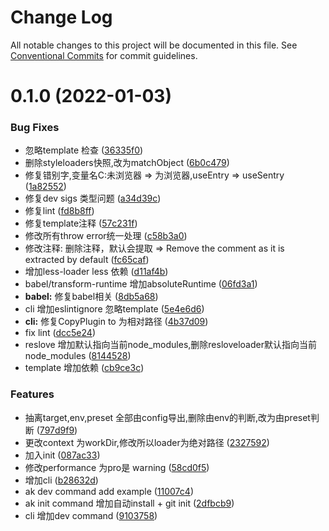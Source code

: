 # Change Log

All notable changes to this project will be documented in this file.
See [Conventional Commits](https://conventionalcommits.org) for commit guidelines.

# 0.1.0 (2022-01-03)


### Bug Fixes

* 忽略template 检查 ([36335f0](https://github.com/myNameIsDu/aktiv/commit/36335f0a4e006747689a32b9a18550d10de64f77))
* 删除styleloaders快照,改为matchObject ([6b0c479](https://github.com/myNameIsDu/aktiv/commit/6b0c4794fb4e073e35dfe9cdd750cbf6ca1810a5))
* 修复错别字,变量名C:未浏览器 => 为浏览器,useEntry => useSentry ([1a82552](https://github.com/myNameIsDu/aktiv/commit/1a82552de209e76cef50508db465942934470b13))
* 修复dev sigs 类型问题 ([a34d39c](https://github.com/myNameIsDu/aktiv/commit/a34d39cc37da4b3e973b283f7abacb3cf03ad263))
* 修复lint ([fd8b8ff](https://github.com/myNameIsDu/aktiv/commit/fd8b8ff0f248a4cddbf5a81ecd39fa59be0beafe))
* 修复template注释 ([57c231f](https://github.com/myNameIsDu/aktiv/commit/57c231fa3b048ff5e3739d1aac5ebd0f4f703ae7))
* 修改所有throw error统一处理 ([c58b3a0](https://github.com/myNameIsDu/aktiv/commit/c58b3a0526d8f0747d91d0910b8a41c1a9222aa4))
* 修改注释: 删除注释，默认会提取 => Remove the comment as it is extracted by default ([fc65caf](https://github.com/myNameIsDu/aktiv/commit/fc65caf58c6653c38d2e61e17893b4576ac6acfa))
* 增加less-loader less 依赖 ([d11af4b](https://github.com/myNameIsDu/aktiv/commit/d11af4b8a1603bfa69a313c5b61d2ac44e70f057))
* babel/transform-runtime 增加absoluteRuntime ([06fd3a1](https://github.com/myNameIsDu/aktiv/commit/06fd3a1e8ce7e9bcc063d9d73b1e33913301d200))
* **babel:** 修复babel相关 ([8db5a68](https://github.com/myNameIsDu/aktiv/commit/8db5a68c62970c754408aed4d6f779cfae4cca4c))
* cli 增加eslintignore 忽略template ([5e4e6d6](https://github.com/myNameIsDu/aktiv/commit/5e4e6d699adfbf1dcd9fee208aa4a53c60541365))
* **cli:** 修复CopyPlugin to 为相对路径 ([4b37d09](https://github.com/myNameIsDu/aktiv/commit/4b37d09ab2faefd35a922222ecdb1411c9f0572d))
* fix lint ([dcc5e24](https://github.com/myNameIsDu/aktiv/commit/dcc5e24faf6e3127ef5725b4e6c0ed17919fc10e))
* reslove 增加默认指向当前node_modules,删除resloveloader默认指向当前node_modules ([8144528](https://github.com/myNameIsDu/aktiv/commit/814452812a2a7e703f4fd963193c81752328d934))
* template 增加依赖 ([cb9ce3c](https://github.com/myNameIsDu/aktiv/commit/cb9ce3c85cf878524be40bfec3ca79cf4d37f2f8))


### Features

* 抽离target,env,preset 全部由config导出,删除由env的判断,改为由preset判断 ([797d9f9](https://github.com/myNameIsDu/aktiv/commit/797d9f99286bed988347feaf5c95e99dbf596c91))
* 更改context 为workDir,修改所以loader为绝对路径 ([2327592](https://github.com/myNameIsDu/aktiv/commit/23275929031ddd110e0d4c5cf73669742ad7d413))
* 加入init ([087ac33](https://github.com/myNameIsDu/aktiv/commit/087ac33c92025141bdbbfd1b28e699a880a289ff))
* 修改performance 为pro是 warning ([58cd0f5](https://github.com/myNameIsDu/aktiv/commit/58cd0f508060eef3ffbfd592bd9d4a2ad3973ef4))
* 增加cli ([b28632d](https://github.com/myNameIsDu/aktiv/commit/b28632de294d0bb6082ce2ebd873c750df350ed7))
* ak dev command add example ([11007c4](https://github.com/myNameIsDu/aktiv/commit/11007c4c21a126236be555e09c488f567e4b8788))
* ak init command 增加自动install + git init ([2dfbcb9](https://github.com/myNameIsDu/aktiv/commit/2dfbcb96c1bbc64d86d6b60c0088c7fc5f92c68a))
* cli 增加dev command ([9103758](https://github.com/myNameIsDu/aktiv/commit/9103758f0ca8f2428db24dc558cbe31b57b71ec6))
